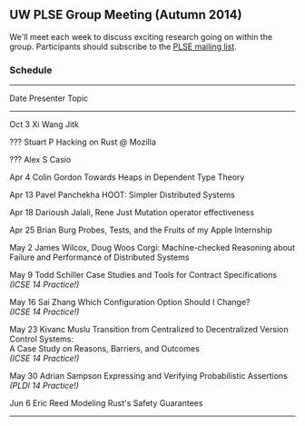 ## UW PLSE Group Meeting (Autumn 2014)

We'll meet each week to discuss exciting research going on within the
group.  Participants should subscribe to the
[PLSE mailing list](https://mailman.cs.washington.edu/mailman/listinfo/plse).

### Schedule

---------------------------------------------------------------------------------------------
Date        Presenter                   Topic
----------  --------------------------  -------------------------------------------------------
Oct 3       Xi Wang                     Jitk

???         Stuart P                    Hacking on Rust @ Mozilla

???         Alex S                      Casio

Apr  4      Colin Gordon                Towards Heaps in Dependent Type Theory

Apr 13      Pavel Panchekha             HOOT: Simpler Distributed Systems

Apr 18      Darioush Jalali, Rene Just  Mutation operator effectiveness

Apr 25      Brian Burg                  Probes, Tests, and the Fruits of my Apple Internship

May  2      James Wilcox, Doug Woos     Corgi: Machine-checked Reasoning about Failure and Performance of Distributed Systems

May  9      Todd Schiller               Case Studies and Tools for Contract Specifications <br />
	                                    _(ICSE 14 Practice!)_

May 16      Sai Zhang                   Which Configuration Option Should I Change? <br />
	                                    _(ICSE 14 Practice!)_

May 23      Kivanc Muslu                Transition from Centralized to Decentralized Version Control Systems: <br />
                                        A Case Study on Reasons, Barriers, and Outcomes <br />
	                                    _(ICSE 14 Practice!)_

May 30      Adrian Sampson              Expressing and Verifying Probabilistic Assertions <br />
	                                    _(PLDI 14 Practice!)_

Jun  6      Eric Reed                   Modeling Rust's Safety Guarantees

---------------------------------------------------------------------------------------------
